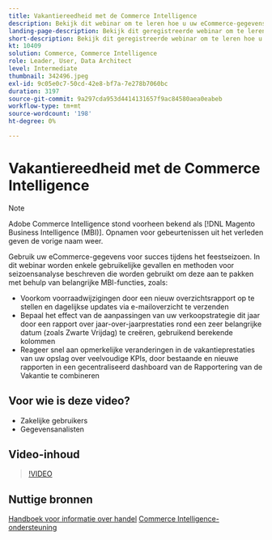 ```yaml
---
title: Vakantiereedheid met de Commerce Intelligence
description: Bekijk dit webinar om te leren hoe u uw eCommerce-gegevens kunt gebruiken voor succes tijdens het feestseizoen.
landing-page-description: Bekijk dit geregistreerde webinar om te leren hoe u uw gegevens van de eCommerce voor succes tijdens het vakantieseizoen kunt gebruiken.
short-description: Bekijk dit geregistreerde webinar om te leren hoe u uw gegevens van de eCommerce voor succes tijdens het vakantieseizoen kunt gebruiken.
kt: 10409
solution: Commerce, Commerce Intelligence
role: Leader, User, Data Architect
level: Intermediate
thumbnail: 342496.jpeg
exl-id: 9c05e0c7-50cd-42e8-bf7a-7e278b7060bc
duration: 3197
source-git-commit: 9a297cda953d4414131657f9ac84580aea0eabeb
workflow-type: tm+mt
source-wordcount: '198'
ht-degree: 0%

---
```


# Vakantiereedheid met de Commerce Intelligence

>[!NOTE]
>
>Adobe Commerce Intelligence stond voorheen bekend als [!DNL Magento Business Intelligence (MBI)]. Opnamen voor gebeurtenissen uit het verleden geven de vorige naam weer.

Gebruik uw eCommerce-gegevens voor succes tijdens het feestseizoen. In dit webinar worden enkele gebruikelijke gevallen en methoden voor seizoensanalyse beschreven die worden gebruikt om deze aan te pakken met behulp van belangrijke MBI-functies, zoals:

- Voorkom voorraadwijzigingen door een nieuw overzichtsrapport op te stellen en dagelijkse updates via e-mailoverzicht te verzenden
- Bepaal het effect van de aanpassingen van uw verkoopstrategie dit jaar door een rapport over jaar-over-jaarprestaties rond een zeer belangrijke datum (zoals Zwarte Vrijdag) te creëren, gebruikend berekende kolommen
- Reageer snel aan opmerkelijke veranderingen in de vakantieprestaties van uw opslag over veelvoudige KPIs, door bestaande en nieuwe rapporten in een gecentraliseerd dashboard van de Rapportering van de Vakantie te combineren

## Voor wie is deze video?

- Zakelijke gebruikers
- Gegevensanalisten

## Video-inhoud

>[!VIDEO](https://video.tv.adobe.com/v/342496?quality=12&learn=on)

## Nuttige bronnen

[Handboek voor informatie over handel](https://experienceleague.adobe.com/docs/commerce-business-intelligence/mbi/guide-overview.html?lang=nl)
[Commerce Intelligence-ondersteuning](https://experienceleague.adobe.com/docs/commerce-knowledge-base/kb/troubleshooting/miscellaneous/mbi-service-policies.html)
